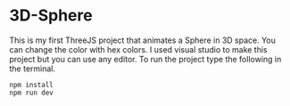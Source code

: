 # 3D-Sphere

This is my first ThreeJS project that animates a Sphere in 3D space. You can change the color with hex colors. I used visual studio to make this project but you can use any editor. To run the project type the following in the terminal.

```
npm install
npm run dev
```
